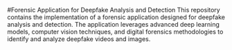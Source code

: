 #Forensic Application for Deepfake Analysis and Detection
This repository contains the implementation of a forensic application designed for deepfake analysis and detection. The application leverages advanced deep learning models, computer vision techniques, and digital forensics methodologies to identify and analyze deepfake videos and images.
